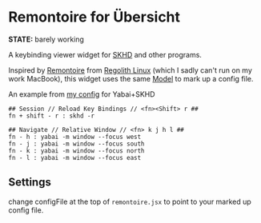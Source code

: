 # Remontoire for Übersicht

**STATE:** barely working

A keybinding viewer widget for [SKHD](https://github.com/koekeishiya/skhd) and other programs.

Inspired by [Remontoire](https://github.com/regolith-linux/remontoire) from 
[Regolith Linux](https://regolith-linux.org) (which I sadly can't run on my
work MacBook), this widget uses the same
[Model](https://github.com/regolith-linux/remontoire#model) to mark up a config
file.

An example from [my 
config](https://github.com/deekue/dotfiles/blob/master/config/skhd/yabai_skhdrc) for Yabai+SKHD

```
## Session // Reload Key Bindings // <fn><Shift> r ##
fn + shift - r : skhd -r

## Navigate // Relative Window // <fn> k j h l ##
fn - h : yabai -m window --focus west
fn - j : yabai -m window --focus south
fn - k : yabai -m window --focus north
fn - l : yabai -m window --focus east
```

## Settings

change configFile at the top of `remontoire.jsx` to point to your marked up config file.

